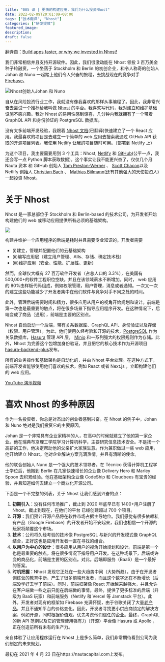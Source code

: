 ```yaml
---
title: "005 译 | 更快的构建应用，我们为什么投资Nhost"
date: 2022-02-09T20:01:09+08:00
tags: ["技术翻译", "Nhost"]
categories: ["研发提效"]
featured_image:
description:
draft: false
---
```


翻译自：[Build apps faster, or why we invested in Nhost!](https://medium.com/nauta-capital/build-apps-faster-or-why-we-invested-in-nhost-5fb602d87559)

我们非常相信并且支持开源软件。因此，我们很激动能在 Nhost 领投 3 百万美金种子轮融资，一个坐落于 Stockholm 和 Berlin 的初创企业，和令人称奇的创始人 Johan 和 Nuno 一起踏上他们令人兴奋的旅程，去挑战现在的竞争对手 [Firebase](https://firebase.google.cn/)。

![Nhost创始人Johan 和 Nuno](https://gitee.com/caoyanbin/picgo/raw/master/img/20220209205925.png)

自从在风险投资行业工作，我就没有像我喜欢的那样从事编程了。因此，我非常兴奋去尝试一个推荐给我叫做 [Nhost](https://nhost.io/) 的平台。我喜欢写代码，我对建立和维护基础设施不感兴趣。我对 Nhost 的易用性感到惊喜，几分钟内我就拥有了一个带着 GraphQL API 和身份验证的 PostgreSQL 数据库。

没有太多前端开发经验，我跟着 [Nhost 文档](https://docs.nhost.io/get-started)(已翻译)快速建立了一个 React 应用。我最喜欢的项目是去建立一个简单的 web 应用去搜索我通过 GitHub API 获取的开源项目列表。我使用 Netlify 让我的项目随时可用。（部署到 Netlify 上）

为这个项目，我主要需要用到 3 个工具：Nhost, [Netlify](https://medium.com/u/5250f9d9bd2f?source=post_page-----5fb602d87559-----------------------------------) 和 [GitHub](https://medium.com/u/8df3bf3c40ae?source=post_page-----5fb602d87559-----------------------------------)(公平一点，我还会写一点 Python 脚本获取数据)。这个事实让我不能更兴奋了，仅仅几个月 Nauta 资本 和 GitHub 创始人 [Tom Preston-Werner](https://twitter.com/mojombo) 、 [Scott Chacon](https://twitter.com/chacon)以及 Netlify 创始人 [Christian Bach](https://twitter.com/chr_bach) 、 [Mathias Biilmann](https://twitter.com/biilmann)(还有其他强大的天使投资人) 一起投资 Nhost。

# 关于 Nhost

Nhost 是一家总部位于 Stockholm 和 Berlin-based 的技术公司，为开发者开始构建他们的 web 或移动应用提供所有必须的基础架构。

![](https://gitee.com/caoyanbin/picgo/raw/master/img/20220209144145.png)

构建并维护一个应用程序的后端是耗时并且需要专业知识的。开发者需要

- (i)建立，管理并配置他们的云基础架构
- (ii)编写应用层（建立用户管理、AIIs、存储、确定技术栈）
- (iii)维护应用（安全、性能、扩展性、更新）

然而，全球仅大概有 27 百万软件开发者（占总人口的 3.3%），在美国有 500,000+的软件工程职位空缺，并且在该领域薪水不断增加。同时， web 应用的 80%由样板代码组成，例如权限管理，用户管理，消息或者通知。一次又一次的建立这些功能减少了开发者集中在他们软件与竞争对手不同之处的时间。

此外，管理后端需要时间和精力，很多应用从用户的视角开始规划和设计。前端是第一次也是最重要的触点，将在很多场景下指导应用程序开发。在这种情况下，后端变成了商品（通用），前端是主要的区别点。

Nhost 自动启动一个后端，带有关系数据库、GraphQL API、身份验证以及存储（权限、用户管理）。为此，他们使用久经考验和开源的技术，[PostgreSQL](https://github.com/postgres/postgres) 作为关系数据库，[Hasura](https://github.com/hasura/graphql-engine) 管理 API 层， [Minio](https://github.com/minio/minio) 和一系列强大的权限规则作为存储。此外，Nhost 为完善这个包增加身份验证，并且把它的核心技术作为开源项目[ hasura-backend-plus](https://github.com/nhost/hasura-backend-plus)发布。

所有的业务操作和基础架构是自动化的，并由 Nhost 平台处理。在这种方式下，前端开发者能够使用他们喜欢的技术，例如 React 或者 Next.js ，立即构建他们的 web 应用。

[YouTube 演示视频](https://youtu.be/v3I5_2t1cco)

# 喜欢 Nhost 的多种原因

作为一名投资者，你总是对杰出的创业者感到兴奋。在 Nhost 的例子中，Johan 和 Nuno 绝对是我们投资它的主要原因。

Johan 是一个非常具有企业家精神的人，在高中的时候就建立了他的第一家企业。他在瑞典布京理工学院学习计算机科学，主要研究信息技术安全。不是找一个高薪的工作，他决定帮助他的父亲扩大家族生意。作为兼职做过一些 web 应用，他开始建立 Nhost。他对企业解决方案充满热情，并且有清晰的使命。

他的联合创始人 Nuno 是一个强大的技术领导者。在 Técnico 获得计算机工程学士学位后，他搬到 Berlin 在几家快速增长的企业像 Delivery Hero 和 Marley Spoon 去积累经验。他在基础架构企业像 CodeShip 和 Cloudbees 有宝贵的经验，并且知道如何去建立一个商业化开源公司。

下面是一个不完整的列表，关于 Nhost 让我们感到兴奋的点：

1. **初期引入**：没有任何市场推广，截止到 2020 年底早已有 1400+用户注册了 Nhost。截止到现在，在他们的平台
   已经创建超过 700 个项目。
2. **开源**：我们预计开源产品将在软件市场占据主导地位。我们感觉有很多依赖私有产品（Google Firebase）的开发者开始不安起来，我们也相信一个开源的玩家将颠覆这个市场。
3. **技术**：公司将久经考验的技术像 PostgreSQL 与新兴的开发模式像 GraphQL 结合，正好这也是应用开发者一直在寻找的组合。
4. **以用户为中心的设计**：很多应用从用户的视角开始规划和设计。前端是第一个也是最重要的触点，将在很多情况下指导用户开发。在这种场景下，后端或许变的商品化，前端是主要的区别点。对此，后端即服务（BaaS）是一个最好的答案。
5. **时机把握**：Nhost 发现它正处在一些大趋势中间（大势所趋）。由于在开发者训练营的教育中断，产生了很多前端开发者，而且这个数字还在不断增长（后端没学好去学了前端）。同时，前端框架像 React 开始越来越强大，并且允许在客户端做一些之前只能在后端做的事情，最终，提供了更多标准的后端（升级为 BaaS 玩家）和前端服务（Netlify 和 Vercel 等 Jamstack 平台）。此外，开发者对现有的框架如 Firebase 充满怀疑，由于谷歌关闭了大量[老产品](https://killedbygoogle.com/)，并且不通知平台的价格变化。因此，开发者寻找更小供应商锁定的解决方案，例如开源，同时根据价值观，优先考虑他们信任的企业。最终，GraphQL 的新 API 范例以及它的管理使用强有力（开源）平台像 Hasura 或 Apollo ，正在创造前所有未有的生产力。

亲自体验了让应用程序运行在 Nhost 上是多么简单，我们非常期待看到公司为我们制定的未来规划。

最初在 2021 年 4 月 23 日在https://nautacapital.com上发布。
